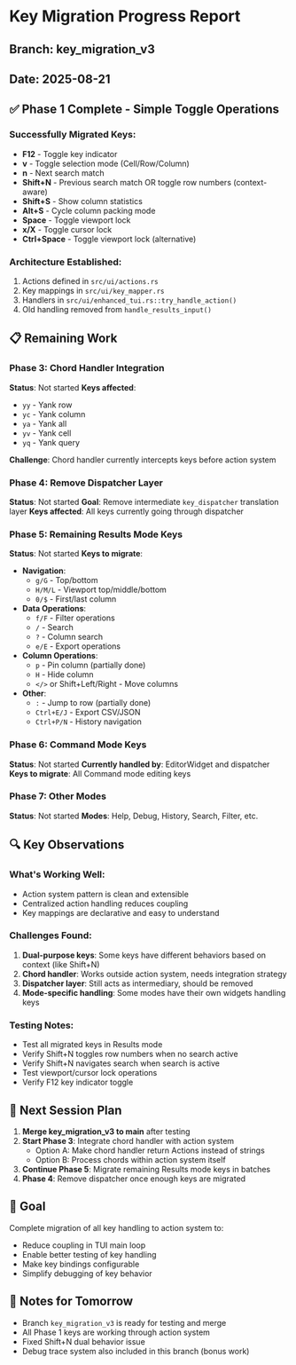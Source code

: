 # Key Migration Progress Report
## Branch: key_migration_v3
## Date: 2025-08-21

## ✅ Phase 1 Complete - Simple Toggle Operations

### Successfully Migrated Keys:
- **F12** - Toggle key indicator
- **v** - Toggle selection mode (Cell/Row/Column)  
- **n** - Next search match
- **Shift+N** - Previous search match OR toggle row numbers (context-aware)
- **Shift+S** - Show column statistics
- **Alt+S** - Cycle column packing mode
- **Space** - Toggle viewport lock
- **x/X** - Toggle cursor lock
- **Ctrl+Space** - Toggle viewport lock (alternative)

### Architecture Established:
1. Actions defined in `src/ui/actions.rs`
2. Key mappings in `src/ui/key_mapper.rs`
3. Handlers in `src/ui/enhanced_tui.rs::try_handle_action()`
4. Old handling removed from `handle_results_input()`

## 📋 Remaining Work

### Phase 3: Chord Handler Integration
**Status**: Not started
**Keys affected**: 
- `yy` - Yank row
- `yc` - Yank column
- `ya` - Yank all
- `yv` - Yank cell
- `yq` - Yank query

**Challenge**: Chord handler currently intercepts keys before action system

### Phase 4: Remove Dispatcher Layer
**Status**: Not started
**Goal**: Remove intermediate `key_dispatcher` translation layer
**Keys affected**: All keys currently going through dispatcher

### Phase 5: Remaining Results Mode Keys
**Status**: Not started
**Keys to migrate**:
- **Navigation**: 
  - `g/G` - Top/bottom
  - `H/M/L` - Viewport top/middle/bottom
  - `0/$` - First/last column
- **Data Operations**:
  - `f/F` - Filter operations  
  - `/` - Search
  - `?` - Column search
  - `e/E` - Export operations
- **Column Operations**:
  - `p` - Pin column (partially done)
  - `H` - Hide column
  - `</>` or Shift+Left/Right - Move columns
- **Other**:
  - `:` - Jump to row (partially done)
  - `Ctrl+E/J` - Export CSV/JSON
  - `Ctrl+P/N` - History navigation

### Phase 6: Command Mode Keys
**Status**: Not started
**Currently handled by**: EditorWidget and dispatcher
**Keys to migrate**: All Command mode editing keys

### Phase 7: Other Modes
**Status**: Not started
**Modes**: Help, Debug, History, Search, Filter, etc.

## 🔍 Key Observations

### What's Working Well:
- Action system pattern is clean and extensible
- Centralized action handling reduces coupling
- Key mappings are declarative and easy to understand

### Challenges Found:
1. **Dual-purpose keys**: Some keys have different behaviors based on context (like Shift+N)
2. **Chord handler**: Works outside action system, needs integration strategy
3. **Dispatcher layer**: Still acts as intermediary, should be removed
4. **Mode-specific handling**: Some modes have their own widgets handling keys

### Testing Notes:
- Test all migrated keys in Results mode
- Verify Shift+N toggles row numbers when no search active
- Verify Shift+N navigates search when search is active
- Test viewport/cursor lock operations
- Verify F12 key indicator toggle

## 📅 Next Session Plan

1. **Merge key_migration_v3 to main** after testing
2. **Start Phase 3**: Integrate chord handler with action system
   - Option A: Make chord handler return Actions instead of strings
   - Option B: Process chords within action system itself
3. **Continue Phase 5**: Migrate remaining Results mode keys in batches
4. **Phase 4**: Remove dispatcher once enough keys are migrated

## 🎯 Goal
Complete migration of all key handling to action system to:
- Reduce coupling in TUI main loop
- Enable better testing of key handling
- Make key bindings configurable
- Simplify debugging of key behavior

## 📝 Notes for Tomorrow
- Branch `key_migration_v3` is ready for testing and merge
- All Phase 1 keys are working through action system
- Fixed Shift+N dual behavior issue
- Debug trace system also included in this branch (bonus work)